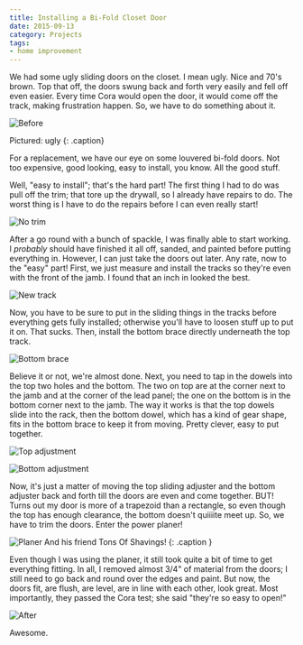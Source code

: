 ```yaml
---
title: Installing a Bi-Fold Closet Door
date: 2015-09-13
category: Projects
tags:
- home improvement
---
```


We had some ugly sliding doors on the closet. I mean ugly. Nice and 70's brown. Top that off, the doors swung back and
 forth very easily and fell off even easier. Every time Cora would open the door, it would come off the track, making
 frustration happen. So, we have to do something about it.

![Before](/assets/img/posts/installing-a-bifold-closet-door/hall_closet_door_before.jpg)

Pictured: ugly
{: .caption}

For a replacement, we have our eye on some louvered bi-fold doors. Not too expensive, good looking, easy to install, you
know. All the good stuff.

Well, "easy to install"; that's the hard part! The first thing I had to do was pull off the trim; that tore up the
drywall, so I already have repairs to do. The worst thing is I have to do the repairs before I can even really start!

![No trim](/assets/img/posts/installing-a-bifold-closet-door/hall_closet_door_no_trim.jpg)

After a go round with a bunch of spackle, I was finally able to start working. I _probably_ should have finished it all
off, sanded, and painted before putting everything in. However, I can just take the doors out later. Any rate, now to
the "easy" part! First, we just measure and install the tracks so they're even with the front of the jamb. I found that
an inch in looked the best.

![New track](/assets/img/posts/installing-a-bifold-closet-door/hall_closet_door_new_track.jpg)

Now, you have to be sure to put in the sliding things in the tracks before everything gets fully installed; otherwise
you'll have to loosen stuff up to put it on. That sucks. Then, install the bottom brace directly underneath the top
track. 

![Bottom brace](/assets/img/posts/installing-a-bifold-closet-door/hall_closet_door_bottom_brace.jpg)

Believe it or not, we're almost done. Next, you need to tap in the dowels into the top two holes and the bottom.
The two on top are at the corner next to the jamb and at the corner of the lead panel; the one on the bottom is in the
bottom corner next to the jamb. The way it works is that the top dowels slide into the rack, then the bottom dowel,
which has a kind of gear shape, fits in the bottom brace to keep it from moving. Pretty clever, easy to put together.

![Top adjustment](/assets/img/posts/installing-a-bifold-closet-door/hall_closet_door_adjustment.jpg)

![Bottom adjustment](/assets/img/posts/installing-a-bifold-closet-door/hall_closet_door_bottom_adjustment.jpg)

Now, it's just a matter of moving the top sliding adjuster and the bottom adjuster back and forth till the doors are
even and come together. BUT! Turns out my door is more of a trapezoid than a rectangle, so even though the top has
enough clearance, the bottom doesn't quiiiite meet up. So, we have to trim the doors. Enter the power planer!

![Planer](/assets/img/posts/installing-a-bifold-closet-door/hall_closet_door_shredded.jpg)
And his friend Tons Of Shavings!
{: .caption }

Even though I was using the planer, it still took quite a bit of time to get everything fitting. In all, I removed
almost 3/4" of material from the doors; I still need to go back and round over the edges and paint. But now, the doors
fit, are flush, are level, are in line with each other, look great. Most importantly, they passed the Cora test; she said
"they're so easy to open!"

![After](/assets/img/posts/installing-a-bifold-closet-door/hall_closet_door_after.jpg)

Awesome.

